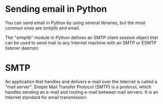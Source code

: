 # Sending email in Python
You can send email in Python by using several libraries, but the most common ones are smtplib and email.

The "smtplib" module in Python defines an SMTP client session object that can be used to send mail to any Internet machine with an SMTP or ESMTP listener daemon.

# SMTP
An application that handles and delivers e-mail over the Internet is called a "mail server". Simple Mail Transfer Protocol (SMTP) is a protocol, which handles sending an e-mail and routing e-mail between mail servers. It is an Internet standard for email transmission.